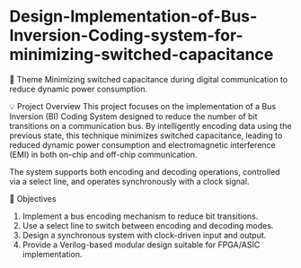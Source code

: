 # Design-Implementation-of-Bus-Inversion-Coding-system-for-minimizing-switched-capacitance
📌 Theme
Minimizing switched capacitance during digital communication to reduce dynamic power consumption.

💡 Project Overview
This project focuses on the implementation of a Bus Inversion (BI) Coding System designed to reduce the number of bit transitions on a communication bus. By intelligently encoding data using the previous state, this technique minimizes switched capacitance, leading to reduced dynamic power consumption and electromagnetic interference (EMI) in both on-chip and off-chip communication.

The system supports both encoding and decoding operations, controlled via a select line, and operates synchronously with a clock signal.

🎯 Objectives
1. Implement a bus encoding mechanism to reduce bit transitions.
2. Use a select line to switch between encoding and decoding modes.
3. Design a synchronous system with clock-driven input and output.
4. Provide a Verilog-based modular design suitable for FPGA/ASIC implementation.
